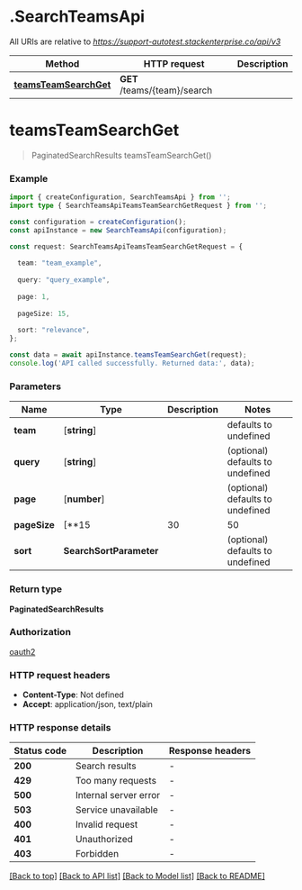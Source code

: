 # .SearchTeamsApi

All URIs are relative to *https://support-autotest.stackenterprise.co/api/v3*

Method | HTTP request | Description
------------- | ------------- | -------------
[**teamsTeamSearchGet**](SearchTeamsApi.md#teamsTeamSearchGet) | **GET** /teams/{team}/search | 


# **teamsTeamSearchGet**
> PaginatedSearchResults teamsTeamSearchGet()


### Example


```typescript
import { createConfiguration, SearchTeamsApi } from '';
import type { SearchTeamsApiTeamsTeamSearchGetRequest } from '';

const configuration = createConfiguration();
const apiInstance = new SearchTeamsApi(configuration);

const request: SearchTeamsApiTeamsTeamSearchGetRequest = {
  
  team: "team_example",
  
  query: "query_example",
  
  page: 1,
  
  pageSize: 15,
  
  sort: "relevance",
};

const data = await apiInstance.teamsTeamSearchGet(request);
console.log('API called successfully. Returned data:', data);
```


### Parameters

Name | Type | Description  | Notes
------------- | ------------- | ------------- | -------------
 **team** | [**string**] |  | defaults to undefined
 **query** | [**string**] |  | (optional) defaults to undefined
 **page** | [**number**] |  | (optional) defaults to undefined
 **pageSize** | [**15 | 30 | 50 | 100**]**Array<15 &#124; 30 &#124; 50 &#124; 100>** |  | (optional) defaults to undefined
 **sort** | **SearchSortParameter** |  | (optional) defaults to undefined


### Return type

**PaginatedSearchResults**

### Authorization

[oauth2](README.md#oauth2)

### HTTP request headers

 - **Content-Type**: Not defined
 - **Accept**: application/json, text/plain


### HTTP response details
| Status code | Description | Response headers |
|-------------|-------------|------------------|
**200** | Search results |  -  |
**429** | Too many requests |  -  |
**500** | Internal server error |  -  |
**503** | Service unavailable |  -  |
**400** | Invalid request |  -  |
**401** | Unauthorized |  -  |
**403** | Forbidden |  -  |

[[Back to top]](#) [[Back to API list]](README.md#documentation-for-api-endpoints) [[Back to Model list]](README.md#documentation-for-models) [[Back to README]](README.md)


